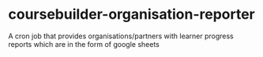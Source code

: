 # coursebuilder-organisation-reporter
A cron job that provides organisations/partners with learner progress reports which are in the form of google sheets
